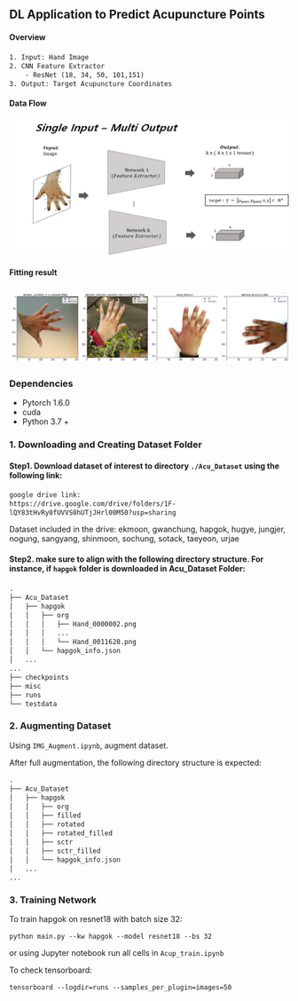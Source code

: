 ## DL Application to Predict Acupuncture Points 
#### **Overview**
    1. Input: Hand Image 
    2. CNN Feature Extractor
        - ResNet (18, 34, 50, 101,151) 
    3. Output: Target Acupuncture Coordinates
#### Data Flow
![Img1](./misc/ex2.png)
#### Fitting result
![Img2](./misc/Result.png)
---
### Dependencies 
- Pytorch 1.6.0
- cuda
- Python 3.7 +
### 1. Downloading and Creating Dataset Folder
#### Step1. Download dataset of interest to directory `./Acu_Dataset` using the following link: 
    google drive link:
    https://drive.google.com/drive/folders/1F-lQY83tHvRy0fUVVS0hUTjJHrl00M50?usp=sharing

Dataset included in the drive: ekmoon, gwanchung, hapgok, hugye, jungjer, nogung, sangyang, shinmoon, sochung, sotack, taeyeon, urjae

#### Step2. make sure to align with the following directory structure. For instance, if `hapgok` folder is downloaded in Acu_Dataset Folder: 
    .
    ├── Acu_Dataset
    │   ├── hapgok
    │   │   ├── org
    │   │   │   ├── Hand_0000002.png
    │   │   │   ...
    │   │   │   └── Hand_0011628.png
    │   │   └── hapgok_info.json
    │   ...
    ...   
    ├── checkpoints
    ├── misc
    ├── runs
    └── testdata

### 2. Augmenting Dataset
Using `IMG_Augment.ipynb`, augment dataset.

After full augmentation, the following directory structure is expected:

    .
    ├── Acu_Dataset
    │   ├── hapgok
    │   │   ├── org
    │   │   ├── filled
    │   │   ├── rotated
    │   │   ├── rotated_filled
    │   │   ├── sctr
    │   │   ├── sctr_filled              
    │   │   └── hapgok_info.json
    │   ...
    ...  

### 3. Training Network
To train hapgok on resnet18 with batch size 32: 

    python main.py --kw hapgok --model resnet18 --bs 32

or using Jupyter notebook run all cells in `Acup_train.ipynb` 

To check tensorboard:

    tensorboard --logdir=runs --samples_per_plugin=images=50